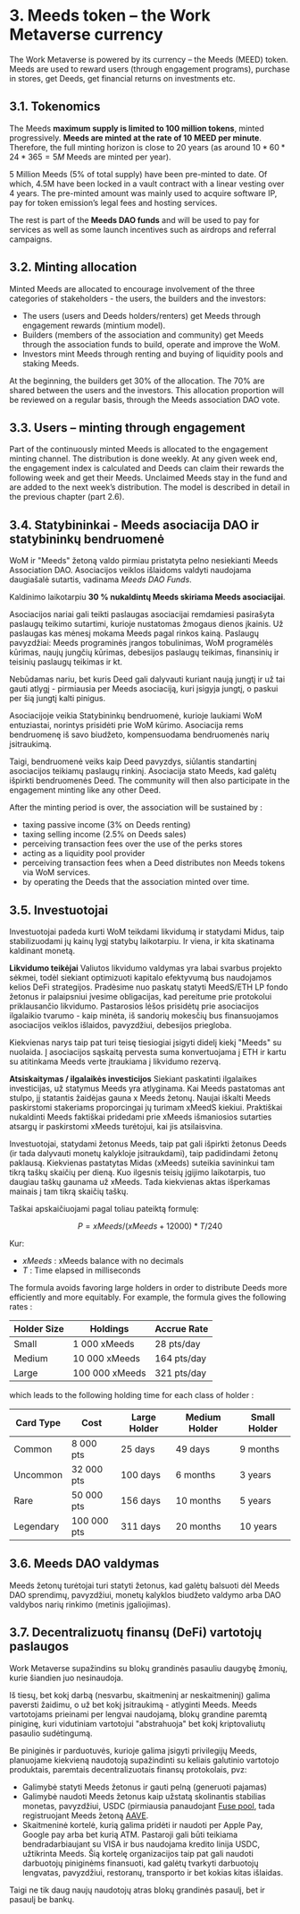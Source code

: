 # 3. Meeds token – the Work Metaverse currency

The Work Metaverse is powered by its currency – the Meeds (MEED) token. Meeds are used to reward users (through engagement programs), purchase in stores, get Deeds, get financial returns on investments etc.

## 3.1. Tokenomics

The Meeds **maximum supply is limited to 100 million tokens**, minted progressively. **Meeds are minted at the rate of 10 MEED per minute**. Therefore, the full minting horizon is close to 20 years (as around $10*60*24*365 = 5M$ Meeds are minted per year).

5 Million Meeds (5% of total supply) have been pre-minted to date. Of which, 4.5M have been locked in a vault contract with a linear vesting over 4 years. The pre-minted amount was mainly used to acquire software IP, pay for token emission’s legal fees and hosting services.

The rest is part of the __Meeds DAO funds__ and will be used to pay for services as well as some launch incentives such as airdrops and referral campaigns.


## 3.2. Minting allocation

Minted Meeds are allocated to encourage involvement of the three categories of stakeholders - the users, the builders and the investors:

- The users (users and Deeds holders/renters) get Meeds through engagement rewards (mintium model).
- Builders (members of the association and community) get Meeds through the association funds to build, operate and improve the WoM.
- Investors mint Meeds through renting and buying of liquidity pools and staking Meeds.

At the beginning, the builders get 30% of the allocation. The 70% are shared between the users and the investors. This allocation proportion will be reviewed on a regular basis, through the Meeds association DAO vote.

## 3.3. Users – minting through engagement

Part of the continuously minted Meeds is allocated to the engagement minting channel. The distribution is done weekly. At any given week end, the engagement index is calculated and Deeds can claim their rewards the following week and get their Meeds. Unclaimed Meeds stay in the fund and are added to the next week’s distribution. The model is described in detail in the previous chapter (part 2.6).

## 3.4. Statybininkai - Meeds asociacija DAO ir statybininkų bendruomenė

WoM ir "Meeds" žetoną valdo pirmiau pristatyta pelno nesiekianti Meeds Association DAO. Asociacijos veiklos išlaidoms valdyti naudojama daugiašalė sutartis, vadinama _Meeds DAO Funds_.

Kaldinimo laikotarpiu **30 % nukaldintų Meeds skiriama Meeds asociacijai**.

Asociacijos nariai gali teikti paslaugas asociacijai remdamiesi pasirašyta paslaugų teikimo sutartimi, kurioje nustatomas žmogaus dienos įkainis. Už paslaugas kas mėnesį mokama Meeds pagal rinkos kainą. Paslaugų pavyzdžiai: Meeds programinės įrangos tobulinimas, WoM programėlės kūrimas, naujų jungčių kūrimas, debesijos paslaugų teikimas, finansinių ir teisinių paslaugų teikimas ir kt.

Nebūdamas nariu, bet kuris Deed gali dalyvauti kuriant naują jungtį ir už tai gauti atlygį - pirmiausia per Meeds asociaciją, kuri įsigyja jungtį, o paskui per šią jungtį kalti pinigus.

Asociacijoje veikia Statybininkų bendruomenė, kurioje laukiami WoM entuziastai, norintys prisidėti prie WoM kūrimo. Asociacija rems bendruomenę iš savo biudžeto, kompensuodama bendruomenės narių įsitraukimą.

Taigi, bendruomenė veiks kaip Deed pavyzdys, siūlantis standartinį asociacijos teikiamų paslaugų rinkinį. Asociacija stato Meeds, kad galėtų išpirkti bendruomenės Deed. The community will then also participate in the engagement minting like any other Deed.

After the minting period is over, the association will be sustained by :

- taxing passive income (3% on Deeds renting)
- taxing selling income (2.5% on Deeds sales)
- perceiving transaction fees over the use of the perks stores
- acting as a liquidity pool provider
- perceiving transaction fees when a Deed distributes non Meeds tokens via WoM services.
- by operating the Deeds that the association minted over time.


## 3.5. Investuotojai

Investuotojai padeda kurti WoM teikdami likvidumą ir statydami Midus, taip stabilizuodami jų kainų lygį statybų laikotarpiu. Ir viena, ir kita skatinama kaldinant monetą.

**Likvidumo teikėjai** Valiutos likvidumo valdymas yra labai svarbus projekto sėkmei, todėl siekiant optimizuoti kapitalo efektyvumą bus naudojamos kelios DeFi strategijos. Pradėsime nuo paskatų statyti MeedS/ETH LP fondo žetonus ir palaipsniui įvesime obligacijas, kad pereitume prie protokolui priklausančio likvidumo. Pastarosios lėšos prisidėtų prie asociacijos ilgalaikio tvarumo - kaip minėta, iš sandorių mokesčių bus finansuojamos asociacijos veiklos išlaidos, pavyzdžiui, debesijos priegloba.

Kiekvienas narys taip pat turi teisę tiesiogiai įsigyti didelį kiekį "Meeds" su nuolaida. Į asociacijos sąskaitą pervesta suma konvertuojama į ETH ir kartu su atitinkama Meeds verte įtraukiama į likvidumo rezervą.

**Atsiskaitymas / ilgalaikės investicijos** Siekiant paskatinti ilgalaikes investicijas, už statymus Meeds yra atlyginama. Kai Meeds pastatomas ant stulpo, jį statantis žaidėjas gauna x Meeds žetonų. Naujai iškalti Meeds paskirstomi stakeriams proporcingai jų turimam xMeedS kiekiui. Praktiškai nukaldinti Meeds faktiškai pridedami prie xMeeds išmaniosios sutarties atsargų ir paskirstomi xMeeds turėtojui, kai jis atsilaisvina.

Investuotojai, statydami žetonus Meeds, taip pat gali išpirkti žetonus Deeds (ir tada dalyvauti monetų kalykloje įsitraukdami), taip padidindami žetonų paklausą. Kiekvienas pastatytas Midas (xMeeds) suteikia savininkui tam tikrą taškų skaičių per dieną. Kuo ilgesnis teisių įgijimo laikotarpis, tuo daugiau taškų gaunama už xMeeds. Tada kiekvienas aktas išperkamas mainais į tam tikrą skaičių taškų.

Taškai apskaičiuojami pagal toliau pateiktą formulę:

 $$ P = xMeeds / (xMeeds + 12000) * T / 240 $$

 Kur:

- $xMeeds$ : xMeeds balance  with no decimals
- $T$ : Time elapsed in milliseconds

The formula avoids favoring large holders in order to distribute Deeds more efficiently and more equitably. For example, the formula gives the following rates :

| **Holder Size** | **Holdings**   | **Accrue Rate** |
| --------------- | -------------- | --------------- |
| Small           | 1 000 xMeeds   | 28 pts/day      |
| Medium          | 10 000 xMeeds  | 164 pts/day     |
| Large           | 100 000 xMeeds | 321 pts/day     |


which leads to the following holding time for each class of holder :

| **Card Type** | **Cost**    | **Large Holder** | **Medium Holder** | **Small Holder** |
| ------------- | ----------- | ---------------- | ----------------- | ---------------- |
| Common        | 8 000 pts   | 25 days          | 49 days           | 9 months         |
| Uncommon      | 32 000 pts  | 100 days         | 6 months          | 3 years          |
| Rare          | 50 000 pts  | 156 days         | 10 months         | 5 years          |
| Legendary     | 100 000 pts | 311 days         | 20 months         | 10 years         |

## 3.6. Meeds DAO valdymas

Meeds žetonų turėtojai turi statyti žetonus, kad galėtų balsuoti dėl Meeds DAO sprendimų, pavyzdžiui, monetų kalyklos biudžeto valdymo arba DAO valdybos narių rinkimo (metinis įgaliojimas).

## 3.7. Decentralizuotų finansų (DeFi) vartotojų paslaugos

Work Metaverse supažindins su blokų grandinės pasauliu daugybę žmonių, kurie šiandien juo nesinaudoja.

Iš tiesų, bet kokį darbą (nesvarbu, skaitmeninį ar neskaitmeninį) galima paversti žaidimu, o už bet kokį įsitraukimą - atlyginti Meeds. Meeds vartotojams prieinami per lengvai naudojamą, blokų grandine paremtą piniginę, kuri vidutiniam vartotojui "abstrahuoja" bet kokį kriptovaliutų pasaulio sudėtingumą.

Be piniginės ir parduotuvės, kurioje galima įsigyti privilegijų Meeds, planuojame kiekvieną naudotoją supažindinti su keliais galutinio vartotojo produktais, paremtais decentralizuotais finansų protokolais, pvz:

- Galimybė statyti Meeds žetonus ir gauti pelną (generuoti pajamas)
- Galimybė naudoti Meeds žetonus kaip užstatą skolinantis stabilias monetas, pavyzdžiui, USDC (pirmiausia panaudojant [Fuse pool](https://app.rari.capital/fuse), tada registruojant Meeds žetoną [AAVE](https://aave.com/).
- Skaitmeninė kortelė, kurią galima pridėti ir naudoti per Apple Pay, Google pay arba bet kurią ATM. Pastaroji gali būti teikiama bendradarbiaujant su VISA ir bus naudojama kredito linija USDC, užtikrinta Meeds. Šią kortelę organizacijos taip pat gali naudoti darbuotojų piniginėms finansuoti, kad galėtų tvarkyti darbuotojų lengvatas, pavyzdžiui, restoranų, transporto ir bet kokias kitas išlaidas.

Taigi ne tik daug naujų naudotojų atras blokų grandinės pasaulį, bet ir pasaulį be bankų.

 

